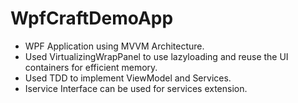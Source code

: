 # WpfCraftDemoApp
* WPF Application using MVVM Architecture.
* Used VirtualizingWrapPanel to use lazyloading and reuse the UI containers for efficient memory.
* Used TDD to implement ViewModel and Services.
* Iservice Interface can be used for services extension.
